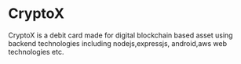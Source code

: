 # CryptoX
CryptoX is a debit card made for digital blockchain based asset using backend technologies including nodejs,expressjs, android,aws web technologies etc.
